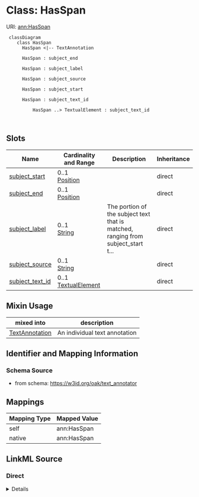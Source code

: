 # Class: HasSpan



URI: [ann:HasSpan](https://w3id.org/linkml/text_annotator/HasSpan)



```{mermaid}
 classDiagram
    class HasSpan
      HasSpan <|-- TextAnnotation
      
      HasSpan : subject_end
        
      HasSpan : subject_label
        
      HasSpan : subject_source
        
      HasSpan : subject_start
        
      HasSpan : subject_text_id
        
          HasSpan ..> TextualElement : subject_text_id
        
      
```




<!-- no inheritance hierarchy -->


## Slots

| Name | Cardinality and Range | Description | Inheritance |
| ---  | --- | --- | --- |
| [subject_start](subject_start.md) | 0..1 <br/> [Position](Position.md) |  | direct |
| [subject_end](subject_end.md) | 0..1 <br/> [Position](Position.md) |  | direct |
| [subject_label](subject_label.md) | 0..1 <br/> [String](String.md) | The portion of the subject text that is matched, ranging from subject_start t... | direct |
| [subject_source](subject_source.md) | 0..1 <br/> [String](String.md) |  | direct |
| [subject_text_id](subject_text_id.md) | 0..1 <br/> [TextualElement](TextualElement.md) |  | direct |



## Mixin Usage

| mixed into | description |
| --- | --- |
| [TextAnnotation](TextAnnotation.md) | An individual text annotation |








## Identifier and Mapping Information







### Schema Source


* from schema: https://w3id.org/oak/text_annotator





## Mappings

| Mapping Type | Mapped Value |
| ---  | ---  |
| self | ann:HasSpan |
| native | ann:HasSpan |





## LinkML Source

<!-- TODO: investigate https://stackoverflow.com/questions/37606292/how-to-create-tabbed-code-blocks-in-mkdocs-or-sphinx -->

### Direct

<details>
```yaml
name: HasSpan
from_schema: https://w3id.org/oak/text_annotator
rank: 1000
mixin: true
attributes:
  subject_start:
    name: subject_start
    from_schema: https://w3id.org/oak/text_annotator
    exact_mappings:
    - bpa:from
    rank: 1000
    range: Position
  subject_end:
    name: subject_end
    from_schema: https://w3id.org/oak/text_annotator
    exact_mappings:
    - bpa:to
    rank: 1000
    range: Position
  subject_label:
    name: subject_label
    description: The portion of the subject text that is matched, ranging from subject_start
      to subject_end
    from_schema: https://w3id.org/oak/text_annotator
    exact_mappings:
    - bpa:text
    rank: 1000
  subject_source:
    name: subject_source
    from_schema: https://w3id.org/oak/text_annotator
    exact_mappings:
    - oa:hasBody
    rank: 1000
    slot_uri: sssom:subject_source
  subject_text_id:
    name: subject_text_id
    from_schema: https://w3id.org/oak/text_annotator
    rank: 1000
    range: TextualElement

```
</details>

### Induced

<details>
```yaml
name: HasSpan
from_schema: https://w3id.org/oak/text_annotator
rank: 1000
mixin: true
attributes:
  subject_start:
    name: subject_start
    from_schema: https://w3id.org/oak/text_annotator
    exact_mappings:
    - bpa:from
    rank: 1000
    alias: subject_start
    owner: HasSpan
    domain_of:
    - HasSpan
    range: Position
  subject_end:
    name: subject_end
    from_schema: https://w3id.org/oak/text_annotator
    exact_mappings:
    - bpa:to
    rank: 1000
    alias: subject_end
    owner: HasSpan
    domain_of:
    - HasSpan
    range: Position
  subject_label:
    name: subject_label
    description: The portion of the subject text that is matched, ranging from subject_start
      to subject_end
    from_schema: https://w3id.org/oak/text_annotator
    exact_mappings:
    - bpa:text
    rank: 1000
    alias: subject_label
    owner: HasSpan
    domain_of:
    - HasSpan
    range: string
  subject_source:
    name: subject_source
    from_schema: https://w3id.org/oak/text_annotator
    exact_mappings:
    - oa:hasBody
    rank: 1000
    slot_uri: sssom:subject_source
    alias: subject_source
    owner: HasSpan
    domain_of:
    - HasSpan
    range: string
  subject_text_id:
    name: subject_text_id
    from_schema: https://w3id.org/oak/text_annotator
    rank: 1000
    alias: subject_text_id
    owner: HasSpan
    domain_of:
    - HasSpan
    range: TextualElement

```
</details>